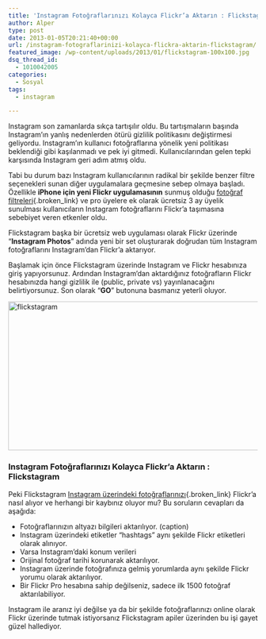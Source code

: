 ```yaml
---
title: 'Instagram Fotoğraflarınızı Kolayca Flickr’a Aktarın : Flickstagram'
author: Alper
type: post
date: 2013-01-05T20:21:40+00:00
url: /instagram-fotograflarinizi-kolayca-flickra-aktarin-flickstagram/
featured_image: /wp-content/uploads/2013/01/flickstagram-100x100.jpg
dsq_thread_id:
  - 1010042005
categories:
  - Sosyal
tags:
  - instagram

---
```

Instagram son zamanlarda sıkça tartışılır oldu. Bu tartışmaların başında Instagram&#8217;ın yanlış nedenlerden ötürü gizlilik politikasını değiştirmesi geliyordu. Instagram&#8217;ın kullanıcı fotoğraflarına yönelik yeni politikası beklendiği gibi kaşılanmadı ve pek iyi gitmedi. Kullanıcılarından gelen tepki karşısında Instagram geri adım atmış oldu.

Tabi bu durum bazı Instagram kullanıcılarının radikal bir şekilde benzer filtre seçenekleri sunan diğer uygulamalara geçmesine sebep olmaya başladı. Özellikle **iPhone için yeni Flickr uygulamasının** sunmuş olduğu [fotoğraf filtreleri][1]{.broken_link} ve pro üyelere ek olarak ücretsiz 3 ay üyelik sunulması kullanıcıların Instagram fotoğraflarını Flickr&#8217;a taşımasına sebebiyet veren etkenler oldu.

Flickstagram başka bir ücretsiz web uygulaması olarak Flickr üzerinde &#8220;**Instagram Photos**&#8221; adında yeni bir set oluşturarak doğrudan tüm Instagram fotoğraflarını Instagram&#8217;dan Flickr&#8217;a aktarıyor.

Başlamak için önce Flickstagram üzerinde Instagram ve Flickr hesabınıza giriş yapıyorsunuz. Ardından Instagram&#8217;dan aktardığınız fotoğrafların Flickr hesabınızda hangi gizlilik ile (public, private vs) yayınlanacağını belirtiyorsunuz. Son olarak &#8220;**GO**&#8221; butonuna basmanız yeterli oluyor.

<img class="aligncenter size-full wp-image-10465" alt="flickstagram" src="https://www.murekkep.org/wp-content/uploads/2013/01/flickstagram.jpg" width="600" height="300" srcset="https://www.murekkep.org/wp-content/uploads/2013/01/flickstagram.jpg 600w, https://www.murekkep.org/wp-content/uploads/2013/01/flickstagram-400x200.jpg 400w, https://www.murekkep.org/wp-content/uploads/2013/01/flickstagram-50x25.jpg 50w, https://www.murekkep.org/wp-content/uploads/2013/01/flickstagram-125x62.jpg 125w, https://www.murekkep.org/wp-content/uploads/2013/01/flickstagram-300x150.jpg 300w, https://www.murekkep.org/wp-content/uploads/2013/01/flickstagram-580x290.jpg 580w" sizes="(max-width: 600px) 100vw, 600px" /> 

### Instagram Fotoğraflarınızı Kolayca Flickr&#8217;a Aktarın : Flickstagram

Peki Flickstagram [Instagram üzerindeki fotoğraflarınızı][2]{.broken_link} Flickr&#8217;a nasıl alıyor ve herhangi bir kaybınız oluyor mu? Bu soruların cevapları da aşağıda:

  * Fotoğraflarınızın altyazı bilgileri aktarılıyor. (caption)
  * Instagram üzerindeki etiketler &#8220;hashtags&#8221; aynı şekilde Flickr etiketleri olarak alınıyor.
  * Varsa Instagram&#8217;daki konum verileri
  * Orijinal fotoğraf tarihi korunarak aktarılıyor.
  * Instagram üzerinde fotoğrafınıza gelmiş yorumlarda aynı şekilde Flickr yorumu olarak aktarılıyor.
  * Bir Flickr Pro hesabına sahip değilseniz, sadece ilk 1500 fotoğraf aktarılabiliyor.

Instagram ile aranız iyi değilse ya da bir şekilde fotoğraflarınızı online olarak Flickr üzerinde tutmak istiyorsanız Flickstagram apiler üzerinden bu işi gayet güzel hallediyor.

 [1]: https://www.murekkep.org/flickr-da-fotograf-efekti-savaslarina-katildi-9853 "flickr fotoğraf filtreleri"
 [2]: https://www.murekkep.org/instagrama-nasil-fotograf-yuklenir-9767 "instagram fotoğraf yükleme"